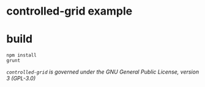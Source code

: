 # controlled-grid example

# build

    npm install
    grunt

_`controlled-grid` is governed under the GNU General Public License, version 3 (GPL-3.0)_
